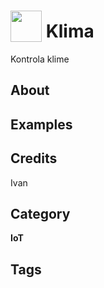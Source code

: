 # <img src="https://raw.githack.com/FortAwesome/Font-Awesome/master/svgs/solid/smog.svg" card_color="#40DBB0" width="50" height="50" style="vertical-align:bottom"/> Klima
Kontrola klime

## About


## Examples

## Credits
Ivan

## Category
**IoT**

## Tags

